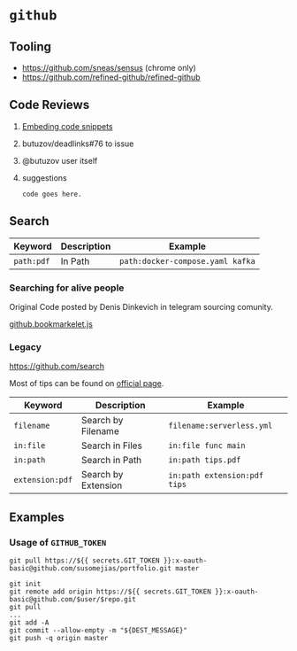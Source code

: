 # `github`

## Tooling

- https://github.com/sneas/sensus (chrome only)
- https://github.com/refined-github/refined-github

## Code Reviews

1. [Embeding code snippets](https://github.blog/2017-08-15-introducing-embedded-code-snippets/)
3. butuzov/deadlinks#76 to issue
4. @butuzov user itself
5. suggestions

      ```suggestion
      code goes here.
      ```

## Search

 Keyword        | Description           | Example
----------------|-----------------------|----------------------------
`path:pdf`      | In Path               | `path:docker-compose.yaml kafka`


### Searching for alive people

Original Code posted by Denis Dinkevich in telegram sourcing comunity.

[github.bookmarkelet.js](github.bookmarkelet.js)

### Legacy

https://github.com/search

Most of tips can be found on [official page](https://help.github.com/articles/searching-code/).

 Keyword        | Description           | Example
----------------|-----------------------|----------------------------
`filename`      | Search by Filename    | `filename:serverless.yml`
`in:file`       | Search in Files       | `in:file func main`
`in:path`       | Search in Path        | `in:path tips.pdf`
`extension:pdf` | Search by Extension   | `in:path extension:pdf tips`


## Examples

### Usage of `GITHUB_TOKEN`

```shell
git pull https://${{ secrets.GIT_TOKEN }}:x-oauth-basic@github.com/susomejias/portfolio.git master

git init
git remote add origin https://${{ secrets.GIT_TOKEN }}:x-oauth-basic@github.com/$user/$repo.git
git pull
...
git add -A
git commit --allow-empty -m "${DEST_MESSAGE}"
git push -q origin master
```

